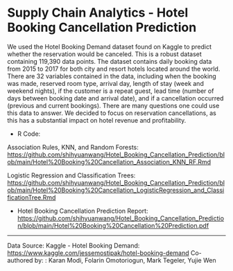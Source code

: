 # Supply Chain Analytics - Hotel Booking Cancellation Prediction
 
We used the Hotel Booking Demand dataset found on Kaggle to predict whether the reservation would be canceled. This is a robust dataset containing 119,390 data points. The dataset contains daily booking data from 2015 to 2017 for both city and resort hotels located around the world. There are 32 variables contained in the data, including when the booking was made, reserved room type, arrival day, length of stay (week and weekend nights), if the customer is a repeat guest, lead time (number of days between booking date and arrival date), and if a cancellation occurred (previous and current bookings). There are many questions one could use this data to answer. We decided to focus on reservation cancellations, as this has a substantial impact on hotel revenue and profitability. 


- R Code: 

Association Rules, KNN, and Random Forests: https://github.com/shihyuanwang/Hotel_Booking_Cancellation_Prediction/blob/main/Hotel%20Booking%20Cancellation_Association_KNN_RF.Rmd

Logistic Regression and Classification Trees: https://github.com/shihyuanwang/Hotel_Booking_Cancellation_Prediction/blob/main/Hotel%20Booking%20Cancellation_LogisticRegression_and_ClassificationTree.Rmd

- Hotel Booking Cancellation Prediction Report: https://github.com/shihyuanwang/Hotel_Booking_Cancellation_Prediction/blob/main/Hotel%20Booking%20Cancellation%20Prediction.pdf

---------------------------------------------------------------
Data Source: Kaggle - Hotel Booking Demand: https://www.kaggle.com/jessemostipak/hotel-booking-demand
Co-authored by: : Karan Modi, Folarin Omotoriogun, Mark Tegeler, Yujie Wen
